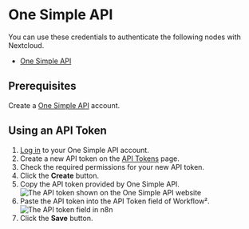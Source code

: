 # One Simple API

You can use these credentials to authenticate the following nodes with Nextcloud.
- [One Simple API](/workflow/integrations/nodes/workflow-nodes-base.oneSimpleApi/)

## Prerequisites

Create a [One Simple API](https://onesimpleapi.com/register) account.

## Using an API Token

1. [Log in](https://onesimpleapi.com/login) to your One Simple API account.
2. Create a new API token on the [API Tokens](https://onesimpleapi.com/user/api-tokens) page.
3. Check the required permissions for your new API token.
4. Click the **Create** button.
5. Copy the API token provided by One Simple API.
![The API token shown on the One Simple API website](/_images/integrations/credentials/onesimpleapi/one_simple_api_website.png)
6. Paste the API token into the API Token field of Workflow².
![The API token field in n8n](/_images/integrations/credentials/onesimpleapi/one_simple_api_n8n_credentials.png)
7. Click the **Save** button.
